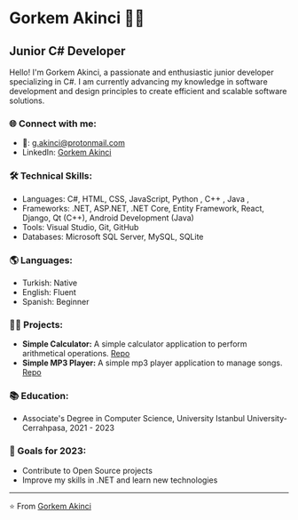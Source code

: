 
# Gorkem Akinci 👨‍💻

## Junior C# Developer

Hello! I'm Gorkem Akinci, a passionate and enthusiastic junior developer specializing in C#. I am currently advancing my knowledge in software development and design principles to create efficient and scalable software solutions. 

### 🌐 Connect with me:
- 📧: g.akinci@protonmail.com
- LinkedIn: [Gorkem Akinci](https://www.linkedin.com/in/akincigorkem/)

### 🛠 Technical Skills:
- Languages: C#, HTML, CSS, JavaScript, Python , C++ , Java , 
- Frameworks: .NET, ASP.NET, .NET Core, Entity Framework, React, Django, Qt (C++), Android Development (Java)
- Tools: Visual Studio, Git, GitHub
- Databases: Microsoft SQL Server, MySQL, SQLite

 ### 🌎 Languages:
- Turkish: Native
- English: Fluent
- Spanish: Beginner

### 👩‍💻 Projects:
- **Simple Calculator:** A simple calculator application to perform arithmetical operations. [Repo](https://github.com/AkinciGorkem/simple-calculator)
- **Simple MP3 Player:** A simple mp3 player application to manage songs. [Repo](https://github.com/AkinciGorkem/simple-mp3-player)

### 📚 Education:
- Associate's Degree in Computer Science, University Istanbul University-Cerrahpasa, 2021 - 2023

### 🚀 Goals for 2023:
- Contribute to Open Source projects
- Improve my skills in .NET and learn new technologies

---

⭐️ From [Gorkem Akinci](https://github.com/AkinciGorkem)

